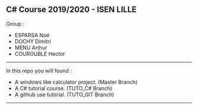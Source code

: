 ## C# Course 2019/2020 - ISEN LILLE
 
Group :

* ESPARSA Noé  
* DOCHY Dimitri  
* MENU Arthur  
* COUROUBLE Hector 

------------------------- 

In this repo you will found :  
* A windows like calculator project. (Master Branch)
* A C# tutorial course. (TUTO_C# Branch)
* A github use tutorial. (TUTO_GIT Branch)

-------------------------
